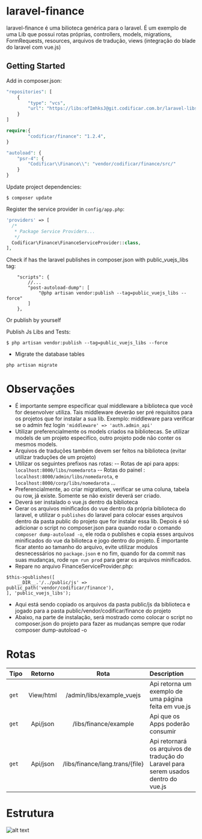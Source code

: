 # laravel-finance

laravel-finance é uma bilioteca genérica para o laravel. É um exemplo de uma Lib que possui rotas próprias, controllers, models, migrations, FormRequests, resources, arquivos de tradução, views (integração do blade do laravel com vue.js)

## Getting Started

Add in composer.json:

```php
"repositories": [
    {
        "type": "vcs",
        "url": "https://libs:ofImhksJ@git.codificar.com.br/laravel-libs/laravel-finance.git"
    }
]
```

```php
require:{
        "codificar/finance": "1.2.4",
}
```

```php
"autoload": {
    "psr-4": {
        "Codificar\\Finance\\": "vendor/codificar/finance/src/"
    }
}
```
Update project dependencies:

```shell
$ composer update
```

Register the service provider in `config/app.php`:

```php
'providers' => [
  /*
   * Package Service Providers...
   */
  Codificar\Finance\FinanceServiceProvider::class,
],
```



Check if has the laravel publishes in composer.json with public_vuejs_libs tag:

```
    "scripts": {
        //...
		"post-autoload-dump": [
			"@php artisan vendor:publish --tag=public_vuejs_libs --force"
		]
	},
```

Or publish by yourself


Publish Js Libs and Tests:

```shell
$ php artisan vendor:publish --tag=public_vuejs_libs --force
```

- Migrate the database tables

```shell
php artisan migrate
```


# Observações

- É importante sempre especificar qual middleware a biblioteca que você for desenvolver utiliza. Tais middleware deverão ser pré requisitos para os projetos que for instalar a sua lib. Exemplo: middleware para verificar se o admin fez login `'middleware' => 'auth.admin_api'`
- Utilizar preferencialmente os models criados na bibliotecas. Se utilizar models de um projeto especifíco, outro projeto pode não conter os mesmos models.
- Arquivos de traduções também devem ser feitos na biblioteca (evitar utilizar traduções de um projeto)
- Utilizar os seguintes prefixos nas rotas:
-- Rotas de api para apps: `localhost:8000/libs/nomedarota`
-- Rotas do painel : `localhost:8000/admin/libs/nomedarota`, e `localhost:8000/corp/libs/nomedarota` ...
- Preferencialmente, ao criar migrations, verificar se uma coluna, tabela ou row, já existe. Somente se não existir deverá ser criado.
- Deverá ser instalado o vue.js dentro da biblioteca
-  Gerar os arquivos minificados do vue dentro da própria biblioteca do laravel, e utilizar o `publishes` do laravel para colocar esses arquivos dentro da pasta public do projeto que for instalar essa lib. Depois é só adicionar o script no composer.json para quando rodar o comando `composer dump-autoload -o`, ele roda o publishes e copia esses arquivos minificados do vue da bilioteca e jogo dentro do projeto. É importante ficar atento ao tamanho do arquivo, evite utilizar modulos desnecessários no `package.json` e no fim, quando for da commit nas suas mudanças, rode `npm run prod` para gerar os arquivos minificados.
- Repare no arquivo FinanceServiceProvider.php: 
```
$this->publishes([
    __DIR__.'/../public/js' => public_path('vendor/codificar/finance'),
], 'public_vuejs_libs'); 
```
- Aqui está sendo copiado os arquivos da pasta public/js da biblioteca e jogado para a pasta public/vendor/codificar/finance do projeto
- Abaixo, na parte de instalação, será mostrado como colocar o script no composer.json do projeto para fazer as mudanças sempre que rodar composer dump-autoload -o

# Rotas
| Tipo  | Retorno | Rota  | Description |
| :------------ |:---------------: |:---------------:| :-----|
| `get` | View/html | /admin/libs/example_vuejs | Api retorna um exemplo de uma página feita em vue.js |
| `get` | Api/json | /libs/finance/example | Api que os Apps poderão consumir | 
| `get` | Api/json | /libs/finance/lang.trans/{file} | Api retornará os arquivos de tradução do Laravel para serem usados dentro do vue.js |


# Estrutura
 ![alt text](https://i.imgur.com/PsahJHb.jpg)
